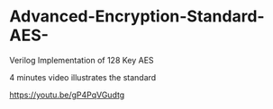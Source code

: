 # Advanced-Encryption-Standard-AES-
Verilog Implementation of 128 Key AES

4 minutes video illustrates the standard

https://youtu.be/gP4PqVGudtg

